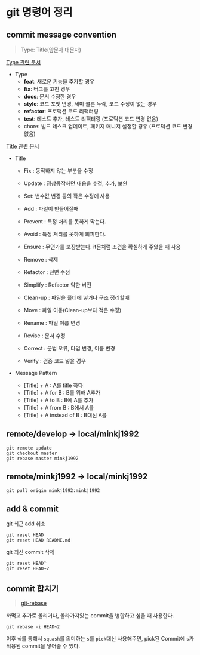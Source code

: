 # git 명령어 정리

## commit message convention
> Type: Title(앞문자 대문자)

[Type 관련 문서](https://sujinlee.me/professional-github/)

- Type
  - **feat**: 새로운 기능을 추가할 경우
  - **fix**: 버그를 고친 경우
  - **docs**: 문서 수정한 경우
  - **style**: 코드 포맷 변경, 세미 콜론 누락, 코드 수정이 없는 경우
  - **refactor**: 프로덕션 코드 리팩터링
  - **test**: 테스트 추가, 테스트 리팩터링 (프로덕션 코드 변경 없음)
  - chore: 빌드 테스크 업데이트, 패키지 매니저 설정할 경우 (프로덕션 코드 변경 없음)

[Title 관련 문서](https://blog.ull.im/engineering/2019/03/10/logs-on-git.html)
- Title
  - Fix : 동작하지 않는 부분을 수정 
  - Update : 정상동작하던 내용을 수정, 추가, 보완
  - Set: 변수값 변경 등의 작은 수정에 사용
  - Add : 파일이 만들어질때
  
  - Prevent : 특정 처리를 못하게 막는다.
  - Avoid : 특정 처리를 못하게 회피한다.
  - Ensure : 무언가를 보장받는다. if문처럼 조건을 확실하게 주었을 때 사용

  - Remove : 삭제
  - Refactor : 전면 수정
  - Simplify : Refactor 약한 버전
  - Clean-up : 파일을 폴더에 넣거나 구조 정리할때
  - Move : 파일 이동(Clean-up보다 적은 수정)
  - Rename : 파일 이름 변경
  - Revise : 문서 수정
  - Correct : 문법 오류, 타입 변경, 이름 변경

  - Verify : 검증 코드 넣을 경우


- Message Pattern
  - [Title] + A               : A를 title 하다
  - [Title] + A for B         : B를 위해 A추가
  - [Title] + A to B          : B에 A를 추가
  - [Title] + A from B        : B에서 A를
  - [Title] + A instead of B  : B대신 A를 
## remote/develop -> local/minkj1992
    git remote update
    git checkout master
    git rebase master minkj1992

## remote/minkj1992 -> local/minkj1992
    
    git pull origin minkj1992:minkj1992


## add & commit
git 최근 add 취소

    git reset HEAD
    git reset HEAD README.md

git 최신 commit 삭제
    
    git reset HEAD^
    git reset HEAD~2

## commit 합치기
> [git-rebase](https://cjh5414.github.io/git-rebase/)

까먹고 추가로 올리거나, 올라가져있는 commit을 병합하고 싶을 때 사용한다.

    git rebase -i HEAD~2

이후 vi를 통해서 `squash`를 의미하는 `s`를 `pick`대신 사용해주면, pick된 Commit에 `s`가 적용된 commit을 넣어줄 수 있다.